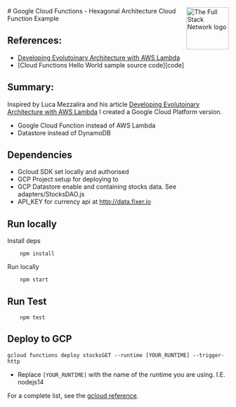 <img src="https://thefullstack.network/assets/thefullstack.svg" alt="The Full Stack Network logo" title="The Full Stack Network" align="right" height="96" width="96"/>
# Google Cloud Functions - Hexagonal Architecture Cloud Function Example

## References:

- [Developing Evolutoinary Architecture with AWS Lambda](https://aws.amazon.com/blogs/compute/developing-evolutionary-architecture-with-aws-lambda/)
- [Cloud Functions Hello World sample source code][code]

## Summary:

Inspired by Luca Mezzalira and his article [Developing Evolutoinary Architecture with AWS Lambda](https://aws.amazon.com/blogs/compute/developing-evolutionary-architecture-with-aws-lambda/) I created a Google Cloud Platform version.

- Google Cloud Function instead of AWS Lambda
- Datastore instead of DynamoDB

## Dependencies

- Gcloud SDK set locally and authorised
- GCP Project setup for deploying to
- GCP Datastore enable and containing stocks data. See adapters/StocksDAO.js
- API_KEY for currency api at http://data.fixer.io

## Run locally

Install deps

        npm install

Run locally

        npm start

## Run Test

        npm test

## Deploy to GCP

```
gcloud functions deploy stocksGET --runtime [YOUR_RUNTIME] --trigger-http
```

- Replace `[YOUR_RUNTIME]` with the name of the runtime you are using. I.E. nodejs14

For a complete list, see the [gcloud reference](https://cloud.google.com/sdk/gcloud/reference/functions/deploy#--runtime).
